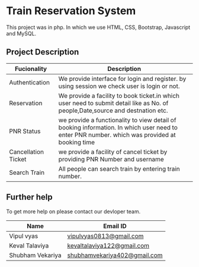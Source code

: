 # Train Reservation System

This project was in php. In which we use HTML, CSS, Bootstrap, Javascript and MySQL.

## Project Description

| Fucionality | Description |
| --- | --- |
| Authentication | We provide interface for login and register. by using session we check user is login or not. |
| Reservation | We provide a facility to book ticket.in which user need to submit detail like as No. of people,Date,source and destnation etc. |
| PNR Status | we provide a functionality to view detail of booking information. In which user need to enter PNR number. which was provided at booking time |
| Cancellation Ticket | we provide a facility of cancel ticket by providing PNR Number and username |
| Search Train | All people can search train by entering train number. |



## Further help

To get more help on please contact our devloper team.

| Name | Email ID |
| --- | --- |
| Vipul vyas | vipulvyas0813@gmail.com |
| Keval Talaviya | kevaltalaviya122@gmail.com |
| Shubham Vekariya | shubhamvekariya402@gmail.com |
